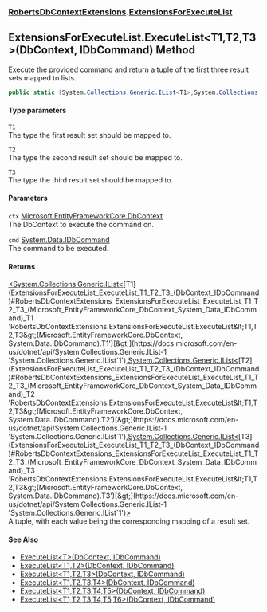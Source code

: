 ### [RobertsDbContextExtensions](RobertsDbContextExtensions 'RobertsDbContextExtensions').[ExtensionsForExecuteList](ExtensionsForExecuteList 'RobertsDbContextExtensions.ExtensionsForExecuteList')
## ExtensionsForExecuteList.ExecuteList&lt;T1,T2,T3&gt;(DbContext, IDbCommand) Method
Execute the provided command and return a tuple of the 
first three result sets mapped to lists.
```csharp
public static (System.Collections.Generic.IList<T1>,System.Collections.Generic.IList<T2>,System.Collections.Generic.IList<T3>) ExecuteList<T1,T2,T3>(this Microsoft.EntityFrameworkCore.DbContext ctx, System.Data.IDbCommand cmd);
```
#### Type parameters
<a name='RobertsDbContextExtensions_ExtensionsForExecuteList_ExecuteList_T1_T2_T3_(Microsoft_EntityFrameworkCore_DbContext_System_Data_IDbCommand)_T1'></a>
`T1`  
The type the first result set should be mapped to.
  
<a name='RobertsDbContextExtensions_ExtensionsForExecuteList_ExecuteList_T1_T2_T3_(Microsoft_EntityFrameworkCore_DbContext_System_Data_IDbCommand)_T2'></a>
`T2`  
The type the second result set should be mapped to.
  
<a name='RobertsDbContextExtensions_ExtensionsForExecuteList_ExecuteList_T1_T2_T3_(Microsoft_EntityFrameworkCore_DbContext_System_Data_IDbCommand)_T3'></a>
`T3`  
The type the third result set should be mapped to.
  
#### Parameters
<a name='RobertsDbContextExtensions_ExtensionsForExecuteList_ExecuteList_T1_T2_T3_(Microsoft_EntityFrameworkCore_DbContext_System_Data_IDbCommand)_ctx'></a>
`ctx` [Microsoft.EntityFrameworkCore.DbContext](https://docs.microsoft.com/en-us/dotnet/api/Microsoft.EntityFrameworkCore.DbContext 'Microsoft.EntityFrameworkCore.DbContext')  
The DbContext to execute the command on.
  
<a name='RobertsDbContextExtensions_ExtensionsForExecuteList_ExecuteList_T1_T2_T3_(Microsoft_EntityFrameworkCore_DbContext_System_Data_IDbCommand)_cmd'></a>
`cmd` [System.Data.IDbCommand](https://docs.microsoft.com/en-us/dotnet/api/System.Data.IDbCommand 'System.Data.IDbCommand')  
The command to be executed.
  
#### Returns
[&lt;](https://docs.microsoft.com/en-us/dotnet/api/System.ValueTuple 'System.ValueTuple')[System.Collections.Generic.IList&lt;](https://docs.microsoft.com/en-us/dotnet/api/System.Collections.Generic.IList-1 'System.Collections.Generic.IList`1')[T1](ExtensionsForExecuteList_ExecuteList_T1_T2_T3_(DbContext_IDbCommand)#RobertsDbContextExtensions_ExtensionsForExecuteList_ExecuteList_T1_T2_T3_(Microsoft_EntityFrameworkCore_DbContext_System_Data_IDbCommand)_T1 'RobertsDbContextExtensions.ExtensionsForExecuteList.ExecuteList&lt;T1,T2,T3&gt;(Microsoft.EntityFrameworkCore.DbContext, System.Data.IDbCommand).T1')[&gt;](https://docs.microsoft.com/en-us/dotnet/api/System.Collections.Generic.IList-1 'System.Collections.Generic.IList`1')[,](https://docs.microsoft.com/en-us/dotnet/api/System.ValueTuple 'System.ValueTuple')[System.Collections.Generic.IList&lt;](https://docs.microsoft.com/en-us/dotnet/api/System.Collections.Generic.IList-1 'System.Collections.Generic.IList`1')[T2](ExtensionsForExecuteList_ExecuteList_T1_T2_T3_(DbContext_IDbCommand)#RobertsDbContextExtensions_ExtensionsForExecuteList_ExecuteList_T1_T2_T3_(Microsoft_EntityFrameworkCore_DbContext_System_Data_IDbCommand)_T2 'RobertsDbContextExtensions.ExtensionsForExecuteList.ExecuteList&lt;T1,T2,T3&gt;(Microsoft.EntityFrameworkCore.DbContext, System.Data.IDbCommand).T2')[&gt;](https://docs.microsoft.com/en-us/dotnet/api/System.Collections.Generic.IList-1 'System.Collections.Generic.IList`1')[,](https://docs.microsoft.com/en-us/dotnet/api/System.ValueTuple 'System.ValueTuple')[System.Collections.Generic.IList&lt;](https://docs.microsoft.com/en-us/dotnet/api/System.Collections.Generic.IList-1 'System.Collections.Generic.IList`1')[T3](ExtensionsForExecuteList_ExecuteList_T1_T2_T3_(DbContext_IDbCommand)#RobertsDbContextExtensions_ExtensionsForExecuteList_ExecuteList_T1_T2_T3_(Microsoft_EntityFrameworkCore_DbContext_System_Data_IDbCommand)_T3 'RobertsDbContextExtensions.ExtensionsForExecuteList.ExecuteList&lt;T1,T2,T3&gt;(Microsoft.EntityFrameworkCore.DbContext, System.Data.IDbCommand).T3')[&gt;](https://docs.microsoft.com/en-us/dotnet/api/System.Collections.Generic.IList-1 'System.Collections.Generic.IList`1')[&gt;](https://docs.microsoft.com/en-us/dotnet/api/System.ValueTuple 'System.ValueTuple')  
A tuple, with each value being the corresponding mapping of a result set.
#### See Also
- [ExecuteList&lt;T&gt;(DbContext, IDbCommand)](ExtensionsForExecuteList_ExecuteList_T_(DbContext_IDbCommand) 'RobertsDbContextExtensions.ExtensionsForExecuteList.ExecuteList&lt;T&gt;(Microsoft.EntityFrameworkCore.DbContext, System.Data.IDbCommand)')
- [ExecuteList&lt;T1,T2&gt;(DbContext, IDbCommand)](ExtensionsForExecuteList_ExecuteList_T1_T2_(DbContext_IDbCommand) 'RobertsDbContextExtensions.ExtensionsForExecuteList.ExecuteList&lt;T1,T2&gt;(Microsoft.EntityFrameworkCore.DbContext, System.Data.IDbCommand)')
- [ExecuteList&lt;T1,T2,T3&gt;(DbContext, IDbCommand)](ExtensionsForExecuteList_ExecuteList_T1_T2_T3_(DbContext_IDbCommand) 'RobertsDbContextExtensions.ExtensionsForExecuteList.ExecuteList&lt;T1,T2,T3&gt;(Microsoft.EntityFrameworkCore.DbContext, System.Data.IDbCommand)')
- [ExecuteList&lt;T1,T2,T3,T4&gt;(DbContext, IDbCommand)](ExtensionsForExecuteList_ExecuteList_T1_T2_T3_T4_(DbContext_IDbCommand) 'RobertsDbContextExtensions.ExtensionsForExecuteList.ExecuteList&lt;T1,T2,T3,T4&gt;(Microsoft.EntityFrameworkCore.DbContext, System.Data.IDbCommand)')
- [ExecuteList&lt;T1,T2,T3,T4,T5&gt;(DbContext, IDbCommand)](ExtensionsForExecuteList_ExecuteList_T1_T2_T3_T4_T5_(DbContext_IDbCommand) 'RobertsDbContextExtensions.ExtensionsForExecuteList.ExecuteList&lt;T1,T2,T3,T4,T5&gt;(Microsoft.EntityFrameworkCore.DbContext, System.Data.IDbCommand)')
- [ExecuteList&lt;T1,T2,T3,T4,T5,T6&gt;(DbContext, IDbCommand)](ExtensionsForExecuteList_ExecuteList_T1_T2_T3_T4_T5_T6_(DbContext_IDbCommand) 'RobertsDbContextExtensions.ExtensionsForExecuteList.ExecuteList&lt;T1,T2,T3,T4,T5,T6&gt;(Microsoft.EntityFrameworkCore.DbContext, System.Data.IDbCommand)')
